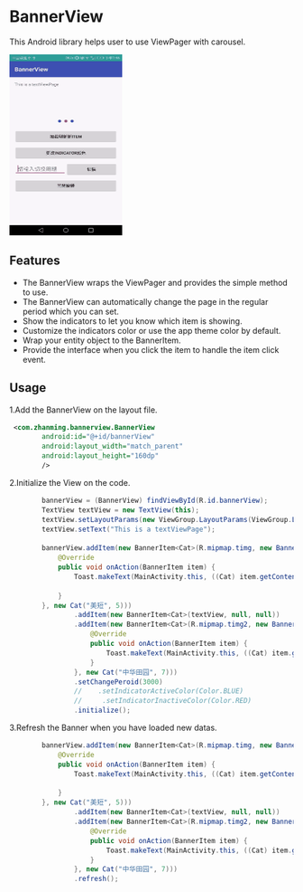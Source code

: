 # BannerView
This Android library helps user to use ViewPager with carousel.

<img src="https://github.com/luozhanming/BannerView/blob/master/mygif.gif" width="200" height="320" />

## Features
* The BannerView wraps the ViewPager and provides the simple method to use.
* The BannerView can automatically change the page in the regular period which you can set.
* Show the indicators to let you know which item is showing.
* Customize the indicators color or use the app theme color by default.
* Wrap your entity object to the BannerItem.
* Provide the interface when you click the item to handle the item click event.

## Usage
1.Add the BannerView on the layout file.
```xml
 <com.zhanming.bannerview.BannerView
        android:id="@+id/bannerView"
        android:layout_width="match_parent"
        android:layout_height="160dp"
        />
```

2.Initialize the View on the code.
```Java
        bannerView = (BannerView) findViewById(R.id.bannerView);
        TextView textView = new TextView(this);
        textView.setLayoutParams(new ViewGroup.LayoutParams(ViewGroup.LayoutParams.WRAP_CONTENT,  ViewGroup.LayoutParams.WRAP_CONTENT));
        textView.setText("This is a textViewPage");

        bannerView.addItem(new BannerItem<Cat>(R.mipmap.timg, new BannerAction() {
            @Override
            public void onAction(BannerItem item) {
                Toast.makeText(MainActivity.this, ((Cat) item.getContent()).toString(), Toast.LENGTH_SHORT).show();

            }
        }, new Cat("美短", 5)))
                .addItem(new BannerItem<Cat>(textView, null, null))
                .addItem(new BannerItem<Cat>(R.mipmap.timg2, new BannerAction() {
                    @Override
                    public void onAction(BannerItem item) {
                        Toast.makeText(MainActivity.this, ((Cat) item.getContent()).toString(), Toast.LENGTH_SHORT).show();
                    }
                }, new Cat("中华田园", 7)))
                .setChangePeroid(3000)
                //    .setIndicatorActiveColor(Color.BLUE)
                //     .setIndicatorInactiveColor(Color.RED)
                .initialize();
```

3.Refresh the Banner when you have loaded new datas.
```Java
        bannerView.addItem(new BannerItem<Cat>(R.mipmap.timg, new BannerAction() {
            @Override
            public void onAction(BannerItem item) {
                Toast.makeText(MainActivity.this, ((Cat) item.getContent()).toString(), Toast.LENGTH_SHORT).show();

            }
        }, new Cat("美短", 5)))
                .addItem(new BannerItem<Cat>(textView, null, null))
                .addItem(new BannerItem<Cat>(R.mipmap.timg2, new BannerAction() {
                    @Override
                    public void onAction(BannerItem item) {
                        Toast.makeText(MainActivity.this, ((Cat) item.getContent()).toString(), Toast.LENGTH_SHORT).show();
                    }
                }, new Cat("中华田园", 7)))
                .refresh();
```
